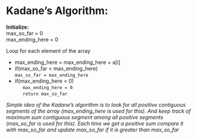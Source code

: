 # Kadane’s Algorithm:

**Initialize:**  
    max_so_far = 0  
    max_ending_here = 0  

Loop for each element of the array  
- max_ending_here = max_ending_here + a[i]  
- if(max_so_far < max_ending_here)  
    `max_so_far = max_ending_here`  
- if(max_ending_here < 0)  
`   max_ending_here = 0`   
`   return max_so_far`

_Simple idea of the Kadane’s algorithm is to look for all positive contiguous segments of the array (max_ending_here is used for this). And keep track of maximum sum contiguous segment among all positive segments (max_so_far is used for this). Each time we get a positive sum compare it with max_so_far and update max_so_far if it is greater than max_so_far_


